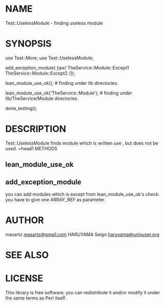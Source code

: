 # NAME

Test::UselessModule - finding useless module

# SYNOPSIS

use Test::More;
use Test::UselessModule;

add\_exception\_module( \[qw/
    TheService::Module::Except1
    TheService::Module::Except2
/\]);

lean\_module\_use\_ok(); \# finding under lib directories.

lean\_module\_use\_ok('TheService::Module'); \# finding under lib/TheService/Module directories.

done\_testing();

# DESCRIPTION

Test::UselessModule finds module which is written use , but does not be used.
=head1 METHODS

## lean\_module\_use\_ok

## add\_exception\_module

you can add modules which is except from lean\_module\_use\_ok's check.
you have to give one ARRAY\_REF as parameter.

# AUTHOR

masartz <masartz@gmail.com>
HARUYAMA Seigo <haruyama@unixuser.org>

# SEE ALSO

# LICENSE

This library is free software; you can redistribute it and/or modify
it under the same terms as Perl itself.
